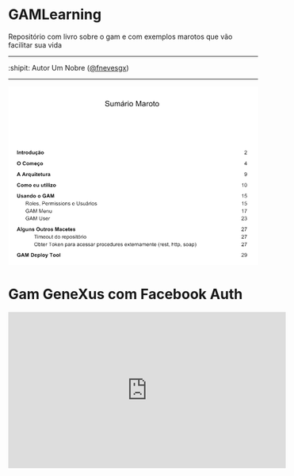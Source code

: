 # GAMLearning
Repositório com livro sobre o gam e com exemplos marotos que vão facilitar sua vida
 
---

:shipit: Autor Um Nobre ([@fnevesgx](https://github.com/fnevesgx/)) 

---

<img src="https://github.com/GxBrasilNOficial/GAMLearning/blob/master/doc/sumario.PNG?raw=true">

# Gam GeneXus com Facebook Auth
<iframe width="560" height="315" src="https://www.youtube.com/embed/bgVmMnqNzV0" frameborder="0" allow="accelerometer; autoplay; encrypted-media; gyroscope; picture-in-picture" allowfullscreen></iframe>
